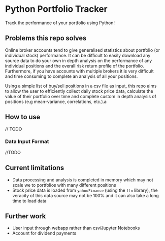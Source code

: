# Python Portfolio Tracker

Track the performance of your portfolio using Python!

## Problems this repo solves

Online broker accounts tend to give generalised statistics about portfolio (or individual stock) performance. It can be difficult to easily download any source data to do your own in depth analysis on the performance of any individual positions and the overall risk return profile of the portfolio. Furthermore, if you have accounts with multiple brokers it is very difficult and time consuming to complete an analysis of all your positions.

Using a simple list of buy/sell positions in a csv file as input, this repo aims to allow the user to efficiently collect daily stock price data, calculate the value of their portfolio over time and complete custom in depth analysis of positions (e.g mean-variance, correlations, etc.).a

## How to use

// TODO

### Data Input Format

//TODO

## Current limitations

- Data processing and analysis is completed in memory which may not scale we to portfolios with many different positions
- Stock price data is loaded from `yahooFinance` (using the `ffn` library), the veracity of this data source may not be 100% and it can also take a long time to load data

## Further work

- User input through webapp rather than csv/Jupyter Notebooks
- Account for dividend payments
